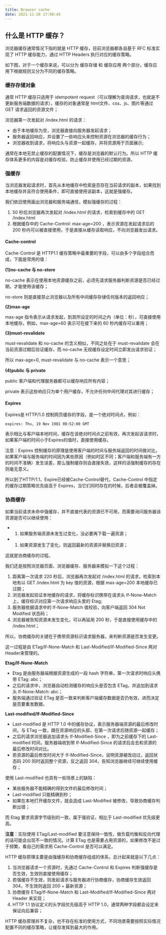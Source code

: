 ```yaml
---
title: Browser cache
date: 2021-11-26 17:50:43
---
```


## 什么是 HTTP 缓存？
浏览器缓存通常情况下指的就是 HTTP 缓存，目前浏览器都各自基于 RFC 标准实现了 HTTP 缓存能力，通过 HTTP Headers 执行对应的缓存策略。

如下图，对于一个缓存来说，可以分为 缓存存储 和 缓存应用 两个部分，缓存应用下根据规则又分为不同的缓存策略。

### 缓存存储对象
通常 HTTP 缓存只适用于 idempotent request（可以理解为查询请求，也就是不更新服务端数据的请求），缓存的对象通常是 html文件、css、js、图片等通过 GET 请求返回的资源文件；

浏览器第一次发起对 /index.html 的请求：

* 由于本地缓存为空，浏览器直接向服务器发起请求；
* 服务器返回响应，并设置了一些响应头来控制资源在浏览器的缓存行为；
* 浏览器收到请求，将响应头与资源一起缓存，并将资源用于页面展示;

通常在本地无禁止缓存的配置情况下，缓存是浏览器的默认行为。所以 HTTP 缓存体系更多的内容是对缓存校验，防止缓存并使用已经过期的资源。

### 强缓存

当浏览器发起请求时，首先从本地缓存中检索是否存在当前请求的副本，如果找到本地缓存并且符合使用条件，即可直接使用该副本，这就是强缓存。

我们依旧使用画出浏览器和服务端通信，模拟强缓存的过程：

1. 50 秒后浏览器再次发起对 /index.html 的请求，检索到缓存中的 GET /index.html
1. 根据缓存中的 Cache-Control: max-age=200 ，表示资源在发起请求后的 200 秒内可以被直接使用，于是直接从缓存读取响应，不向浏览器发出请求。

#### Cache-control

Cache-Control 是 HTTP1.1 缓存策略中最重要的字段，可以由多个字段组合而成，下面是常用的值：

**(1)no-cache 与 no-store**

no-cache 表示在使用本地资源缓存之前，必须先请求服务器判断资源是否已经过期，才能使用该缓存；

no-store 则是直接禁止浏览器以及所有中间缓存存储任何版本的返回响应；

**(2)max-age**

max-age 指令表示从请求发起，到其所设定的时间之内（单位：秒），可直接使用本地缓存。例如，max-age=60 表示可在接下来的 60 秒内缓存可以重用；

**(3)must-revalidate**

must-revalidate 和 no-cache 的含义相似，不同之处在于 must-revalidate 会在当前资源过期后验证缓存，而 no-cache 无视缓存设定时间立即发出请求验证；

所以 max-age=0, must-revalidate 与 no-cache 表示一个意思；

**(4)public 与 private**

public 客户端和代理服务器都可以缓存响应所有内容；

private 表示这些响应只为单个用户缓存，不允许任何中间代理对其进行缓存；

#### Expires

Expires是 HTTP/1.0 控制网页缓存的字段，是一个绝对时间点，例如：

`expires: Thu, 19 Nov 1981 08:52:00 GMT`

表示相比与客户端本地时间，缓存在该绝对时间点之前有效，再次发起该请求时，如果客户端的时间小于Expires的值时，直接使用缓存。

注意：Expires 控制缓存的原理是使用客户端的时间与服务端返回的时间做对比，如果客户端与服务端的时间因为某些原因（例如时区不同；客户端和服务端有一方的时间不准确）发生误差，那么强制缓存则会直接失效，这样的话强制缓存的存在则毫无意义。

所以到了HTTP/1.1，Expire已经被Cache-Control替代，Cache-Control 中指定的缓存过期策略优先级高于 Expires，当它们同时存在的时候，后者会被覆盖掉。

### 协商缓存

如果当前请求未命中强缓存，并不直接代表的资源已不可用，而需要询问服务器该资源是否可以继续使用：

* 1. 如果服务端资源未发生过变化，没必要再下载一遍资源；
* 1. 如果资源发生了变化，则返回最新的资源并替换旧资源；

这就是协商缓存的过程。

我们还是按照浏览器页面、浏览器缓存、服务器来模拟一下这个过程：

1. 距离第一次请求 220 秒后，浏览器再次发起对 /index.html 的请求，检索到本地有以 GET /index.html 为 key 值的资源，根据 max-age=200 本地缓存已过期；
1. 浏览器发起验证本地缓存的请求，将缓存标识携带在请求头 If-None-Match 上，缓存标识对应第一次请求响应头里的 Etag;
1. 服务器依据请求中的 If-None-Match 值校验，向客户端返回 304 Not Modified 状态码；
1. 浏览器被告知资源未发生变化，可以再延用 200 秒，于是直接使用缓存中的 /index.html；

所以，协商缓存的关键在于携带资源标识请求服务器，来判断资源是否发生变更。

这一过程是由 ETag/If-None-Match 和 Last-Modified/If-Modified-Since 两对Header来管理的。

**Etag/If-None-Match**

* Etag 是由服务器端根据资源生成的一段 hash 字符串，第一次请求时响应头携带 ETag: abc；
* 之后的请求中，浏览器自动检测缓存的响应头是否包含 ETag，并追加到请求头 If-None-Match: abc；
* 服务端通过验证 ETag 是否一致来判断客户端缓存数据是否仍有效，进而决定是否要重发数据。

**Last-modified/If-Modified-Since**

* Last-modified 是 HTTP 1.0 中的缓存协议，表示服务器端资源的最后修改时间，与 ETag 一致，跟在资源响应的头部，在第一次请求后随资源一起缓存；
* 之后的请求浏览器追加请求头 If-Modified-Since ，即为之前缓存下的 Last-modified 时间。服务器端收到带 If-Modified-Since 的请求后会去和资源的最后修改时间对比。
* 若资源的最后修改时间大于 If-Modified-Since，说明资源被改动过，返回状态码 200 同时返回整个资源，反之返回 304，告知浏览器继续可继续使用缓存；

使用 Last-modified 也具有一些场景上的缺陷：

* 某些服务器不能精确的得到文件的最后修改时间；
* Last-modified 只能精确到秒；
* 如果在本地打开缓存文件，就会造成 Last-Modified 被修改，导致协商缓存判断出错；

而 Etag 要求资源字节级别的一致，属于强验证，相比于 Last-modified 优先级更高。

**注意**：实际使用 ETag/Last-modified 要注意保持一致性，做负载均衡和反向代理的话可能会出现不一致的情况。计算 ETag 也是需要占用资源的，如果修改不是过于频繁，看自己的需求用 Cache-Control 是否可以满足。

HTTP 缓存原理主要是由强缓存和协商缓存组成的体系，总计起来就是以下几点：

1. 当浏览器请求一个资源时，先通过 Cache-Control 和 Expires 判断强缓存是否生效，生效则直接使用缓存；
1. 若强缓存不生效，则发起请求与服务器进行协商缓存，协商缓存生效返回 304，不生效则返回 200 + 最新资源；
1. 协商缓存 ETag/If-None-Match 和 Last-Modified/If-Modified-Since 两对 Header 来实现；
1. HTTP 1.1 协议定义的头字段优先级高于 HTTP 1.0，通常两种字段都会设定来保证向后兼容；

HTTP 缓存原理并不复杂，也不存在标准的使用方式，不同场景需要按照实际情况配置不同的缓存策略，让缓存发挥到最大的作用。
